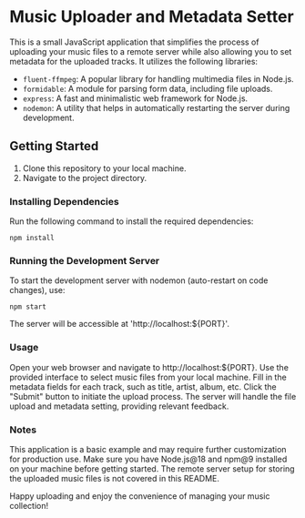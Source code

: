 # Music Uploader and Metadata Setter

This is a small JavaScript application that simplifies the process of uploading your music files to a remote server while also allowing you to set metadata for the uploaded tracks. It utilizes the following libraries:

- `fluent-ffmpeg`: A popular library for handling multimedia files in Node.js.
- `formidable`: A module for parsing form data, including file uploads.
- `express`: A fast and minimalistic web framework for Node.js.
- `nodemon`: A utility that helps in automatically restarting the server during development.

## Getting Started

1. Clone this repository to your local machine.
2. Navigate to the project directory.

### Installing Dependencies

Run the following command to install the required dependencies:

`npm install`


### Running the Development Server

To start the development server with nodemon (auto-restart on code changes), use:

`npm start`

The server will be accessible at 'http://localhost:${PORT}'.

### Usage

Open your web browser and navigate to http://localhost:${PORT}.
Use the provided interface to select music files from your local machine.
Fill in the metadata fields for each track, such as title, artist, album, etc.
Click the "Submit" button to initiate the upload process.
The server will handle the file upload and metadata setting, providing relevant feedback.

### Notes

This application is a basic example and may require further customization for production use.
Make sure you have Node.js@18 and npm@9 installed on your machine before getting started.
The remote server setup for storing the uploaded music files is not covered in this README.

Happy uploading and enjoy the convenience of managing your music collection!
